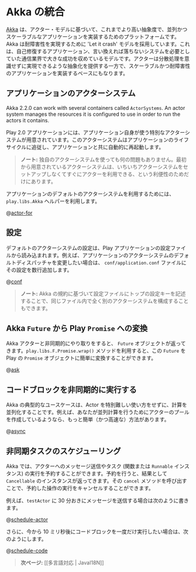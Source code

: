 <!--
# Integrating with Akka
-->
# Akka の統合

<!--
[Akka](http://akka.io/) uses the Actor Model to raise the abstraction level and provide a better platform to build correct concurrent and scalable applications. For fault-tolerance it adopts the ‘Let it crash’ model, which has been used with great success in the telecoms industry to build applications that self-heal - systems that never stop. Actors also provide the abstraction for transparent distribution and the basis for truly scalable and fault-tolerant applications.
-->
[Akka](http://akka.io/) は、アクター・モデルに基づいて、これまでより高い抽象度で、並列かつスケーラブルなアプリケーションを実装するためのプラットフォームです。Akka は耐障害性を実現するために 'Let it crash' モデルを採用しています。これは、自己修復するアプリケーション、言い換えれば落ちないシステムを必要としていた通信業界で大きな成功を収めているモデルです。アクターは分散処理を意識せずに実現できるような抽象化を提供する一方で、スケーラブルかつ耐障害性のアプリケーションを実装するベースにもなります。

<!--
## The application actor system
-->
## アプリケーションのアクターシステム

Akka 2.2.0 can work with several containers called `ActorSystems`. An actor system manages the resources it is configured to use in order to run the actors it contains. 

<!--
A Play application defines a special actor system to be used by the application. This actor system follows the application life-cycle and restarts automatically when the application restarts.
-->
Play 2.0 アプリケーションには、アプリケーション自身が使う特別なアクターシステムが用意されています。このアクターシステムはアプリケーションのライフサイクルに追従し、アプリケーションと共に自動的に再起動します。

<!--
> **Note:** Nothing prevents you from using another actor system from within a Play application. The provided default actor system is just a convenient way to start a few actors without having to set-up your own.
-->
> **ノート:** 独自のアクターシステムを使っても何の問題もありません。最初から用意されているアクターシステムは、いちいちアクターシステムをセットアップしなくてすぐにアクターを利用できる、という利便性のためだけにあります。

<!--
You can access the default application actor system using the `play.libs.Akka` helper:
-->
アプリケーションのデフォルトのアクターシステムを利用するためには、`play.libs.Akka` ヘルパーを利用します。

@[actor-for](code/javaguide/akka/JavaAkka.java)

<!--
## Configuration
-->
## 設定

<!--
The default actor system configuration is read from the Play application configuration file. For example to configure the default dispatcher of the application actor system, add these lines to the `conf/application.conf` file:
-->
デフォルトのアクターシステムの設定は、Play アプリケーションの設定ファイルから読み込まれます。例えば、アプリケーションのアクターシステムのデフォルトディスパッチャを変更したい場合は、 `conf/application.conf` ファイルにその設定を数行追加します。

@[conf](code/javaguide/akka/akka.conf)

<!--
> **Note:** You can also configure any other actor system from the same file, just provide a top configuration key.
-->
> **ノート:** Akka の規約に基づいて設定ファイルにトップの設定キーを記述することで、同じファイル内で全く別のアクターシステムを構成することもできます。

<!--
## Converting Akka `Future` to Play `Promise`
-->
## Akka `Future` から Play `Promise` への変換

<!--
When you interact asynchronously with an Akka actor you will get a `Future` object. You can easily convert a `Future` to a Play `Promise` by calling the `play.libs.F.Promise.wrap()` method:
-->
Akka アクターと非同期的にやり取りをすると、 `Future` オブジェクトが返ってきます。`play.libs.F.Promise.wrap()` メソッドを利用すると、この `Future` を Play の `Promise` オブジェクトに簡単に変換することができます。

@[ask](code/javaguide/akka/ask/Application.java)

<!--
## Executing a block of code asynchronously
-->
## コードブロックを非同期的に実行する

<!--
A common use case within Akka is to have some computation performed concurrently without needing the extra utility of an Actor. If you find yourself creating a pool of Actors for the sole reason of performing a calculation in parallel, there is an easier (and faster) way:
-->
Akka の典型的なユースケースは、Actor を特別難しい使い方をせずに、計算を並列化することです。例えば、あなたが並列計算を行うためにアクターのプールを作成しているようなら、もっと簡単（かつ高速な）方法があります。

@[async](code/javaguide/akka/async/Application.java)

<!--
## Scheduling asynchronous tasks
-->
## 非同期タスクのスケジューリング

<!--
You can schedule sending messages to actors and executing tasks (functions or `Runnable` instances). You will get a `Cancellable` back that you can call `cancel` on to cancel the execution of the scheduled operation.
-->
Akka では、アクターへのメッセージ送信やタスク (関数または `Runnable` インスタンス) の実行を予約することができます。予約を行うと、結果として `Cancellable` のインスタンスが返ってきます。その `cancel` メソッドを呼び出すことで、予約した操作の実行をキャンセルすることができます。

<!--
For example, to send a message to the `testActor` every 30 minutes:
-->
例えば、`testActor` に 30 分おきにメッセージを送信する場合は次のように書きます。

@[schedule-actor](code/javaguide/akka/JavaAkka.java)

<!--
Alternatively, to run a block of code ten milliseconds from now:
-->
さらに、今から 10 ミリ秒後にコードブロックを一度だけ実行したい場合は、次のようにします。

@[schedule-code](code/javaguide/akka/JavaAkka.java)

<!--
> **Next:** [[Internationalization | JavaI18N]]
-->
> **次ページ:** [[多言語対応 | JavaI18N]]
